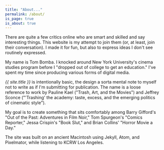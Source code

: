 ```yaml
---
title: "About..."
permalink: /about/
is_page: true
is_about: true
---
```


There are quite a few critics online who are smart and skilled and say interesting things. This website is my attempt to join them (or, at least, join their conversation). I made it for fun, but also to express ideas I don't see routinely expressed.

My name is Tom Bomba. I knocked around New York University's cinema studies program before I "dropped out of college to get an education." I've spent my time since producing various forms of digital media.

_{{ site.title }}_ is intentionally basic, the design a sorta mental note to myself not to write as if I'm submitting for publication. The name is a loose reference to work by Pauline Kael ("Trash, Art, and the Movies") and Jeffrey Sconce ("'Trashing' the academy: taste, excess, and the emerging politics of cinematic style").

My goal is to create something that sits comfortably among Barry Gifford's "Out of the Past: Adventures in Film Noir," Tom Spurgeon's "Comics Reporter," Jessa Crispin's "Book Slut," and Brian Collins' "Horror Movie a Day."

The site was built on an ancient Macintosh using Jekyll, Atom, and Pixelmator, while listening to KCRW Los Angeles.
